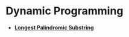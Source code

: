 # Dynamic Programming

- **[Longest Palindromic Substring](https://leetcode.com/problems/longest-palindromic-substring/description/?envType=daily-question&envId=2023-10-27)**
